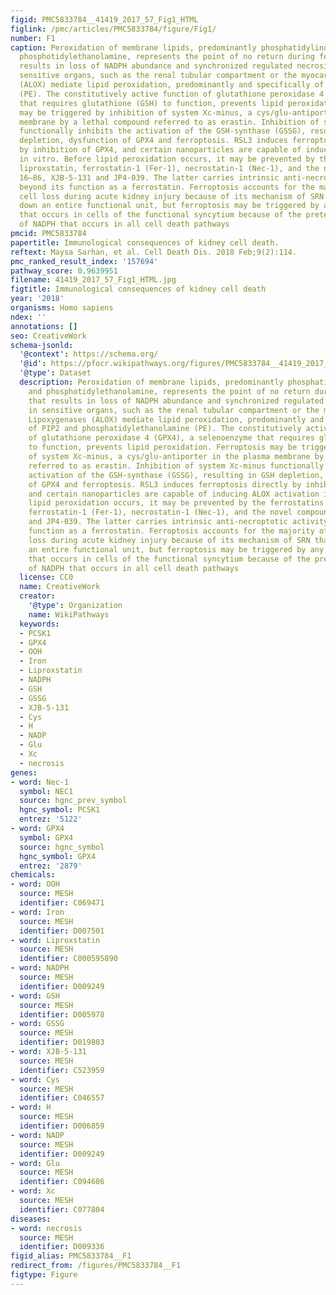 ```yaml
---
figid: PMC5833784__41419_2017_57_Fig1_HTML
figlink: /pmc/articles/PMC5833784/figure/Fig1/
number: F1
caption: Peroxidation of membrane lipids, predominantly phosphatidylinositole and
  phosphotidylethanolamine, represents the point of no return during ferroptosis that
  results in loss of NADPH abundance and synchronized regulated necrosis (SRN) in
  sensitive organs, such as the renal tubular compartment or the myocardium. Lipoxygenases
  (ALOX) mediate lipid peroxidation, predominantly and specifically of PIP2 and phosphatidylethanolamine
  (PE). The constitutively active function of glutathione peroxidase 4 (GPX4), a selenoenzyme
  that requires glutathione (GSH) to function, prevents lipid peroxidation. Ferroptosis
  may be triggered by inhibition of system Xc-minus, a cys/glu-antiporter in the plasma
  membrane by a lethal compound referred to as erastin. Inhibition of system Xc-minus
  functionally inhibits the activation of the GSH-synthase (GSSG), resulting in GSH
  depletion, dysfunction of GPX4 and ferroptosis. RSL3 induces ferroptosis directly
  by inhibition of GPX4, and certain nanoparticles are capable of inducing ALOX activation
  in vitro. Before lipid peroxidation occurs, it may be prevented by the ferrostatins
  liproxstatin, ferrostatin-1 (Fer-1), necrostatin-1 (Nec-1), and the novel compounds
  16–86, XJB-5-131 and JP4-039. The latter carries intrinsic anti-necroptotic activity
  beyond its function as a ferrostatin. Ferroptosis accounts for the majority of tubular
  cell loss during acute kidney injury because of its mechanism of SRN that shuts
  down an entire functional unit, but ferroptosis may be triggered by any cell death
  that occurs in cells of the functional syncytium because of the preterminal loss
  of NADPH that occurs in all cell death pathways
pmcid: PMC5833784
papertitle: Immunological consequences of kidney cell death.
reftext: Maysa Sarhan, et al. Cell Death Dis. 2018 Feb;9(2):114.
pmc_ranked_result_index: '157694'
pathway_score: 0.9639951
filename: 41419_2017_57_Fig1_HTML.jpg
figtitle: Immunological consequences of kidney cell death
year: '2018'
organisms: Homo sapiens
ndex: ''
annotations: []
seo: CreativeWork
schema-jsonld:
  '@context': https://schema.org/
  '@id': https://pfocr.wikipathways.org/figures/PMC5833784__41419_2017_57_Fig1_HTML.html
  '@type': Dataset
  description: Peroxidation of membrane lipids, predominantly phosphatidylinositole
    and phosphotidylethanolamine, represents the point of no return during ferroptosis
    that results in loss of NADPH abundance and synchronized regulated necrosis (SRN)
    in sensitive organs, such as the renal tubular compartment or the myocardium.
    Lipoxygenases (ALOX) mediate lipid peroxidation, predominantly and specifically
    of PIP2 and phosphatidylethanolamine (PE). The constitutively active function
    of glutathione peroxidase 4 (GPX4), a selenoenzyme that requires glutathione (GSH)
    to function, prevents lipid peroxidation. Ferroptosis may be triggered by inhibition
    of system Xc-minus, a cys/glu-antiporter in the plasma membrane by a lethal compound
    referred to as erastin. Inhibition of system Xc-minus functionally inhibits the
    activation of the GSH-synthase (GSSG), resulting in GSH depletion, dysfunction
    of GPX4 and ferroptosis. RSL3 induces ferroptosis directly by inhibition of GPX4,
    and certain nanoparticles are capable of inducing ALOX activation in vitro. Before
    lipid peroxidation occurs, it may be prevented by the ferrostatins liproxstatin,
    ferrostatin-1 (Fer-1), necrostatin-1 (Nec-1), and the novel compounds 16–86, XJB-5-131
    and JP4-039. The latter carries intrinsic anti-necroptotic activity beyond its
    function as a ferrostatin. Ferroptosis accounts for the majority of tubular cell
    loss during acute kidney injury because of its mechanism of SRN that shuts down
    an entire functional unit, but ferroptosis may be triggered by any cell death
    that occurs in cells of the functional syncytium because of the preterminal loss
    of NADPH that occurs in all cell death pathways
  license: CC0
  name: CreativeWork
  creator:
    '@type': Organization
    name: WikiPathways
  keywords:
  - PCSK1
  - GPX4
  - OOH
  - Iron
  - Liproxstatin
  - NADPH
  - GSH
  - GSSG
  - XJB-5-131
  - Cys
  - H
  - NADP
  - Glu
  - Xc
  - necrosis
genes:
- word: Nec-1
  symbol: NEC1
  source: hgnc_prev_symbol
  hgnc_symbol: PCSK1
  entrez: '5122'
- word: GPX4
  symbol: GPX4
  source: hgnc_symbol
  hgnc_symbol: GPX4
  entrez: '2879'
chemicals:
- word: OOH
  source: MESH
  identifier: C069471
- word: Iron
  source: MESH
  identifier: D007501
- word: Liproxstatin
  source: MESH
  identifier: C000595890
- word: NADPH
  source: MESH
  identifier: D009249
- word: GSH
  source: MESH
  identifier: D005978
- word: GSSG
  source: MESH
  identifier: D019803
- word: XJB-5-131
  source: MESH
  identifier: C523959
- word: Cys
  source: MESH
  identifier: C046557
- word: H
  source: MESH
  identifier: D006859
- word: NADP
  source: MESH
  identifier: D009249
- word: Glu
  source: MESH
  identifier: C094686
- word: Xc
  source: MESH
  identifier: C077804
diseases:
- word: necrosis
  source: MESH
  identifier: D009336
figid_alias: PMC5833784__F1
redirect_from: /figures/PMC5833784__F1
figtype: Figure
---
```

